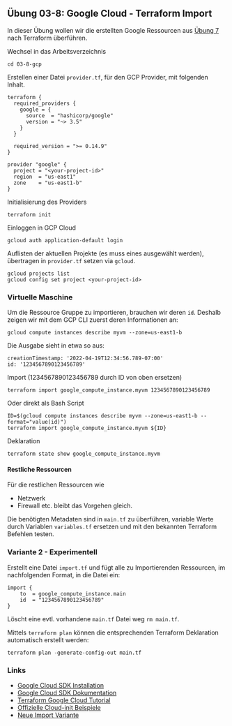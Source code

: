 ## Übung 03-8: Google Cloud - Terraform Import 

In dieser Übung wollen wir die erstellten Google Ressourcen aus [Übung 7](../03-7-gcp/) nach Terraform überführen.

Wechsel in das Arbeitsverzeichnis

    cd 03-8-gcp
    
Erstellen einer Datei `provider.tf`, für den GCP Provider, mit folgenden Inhalt.    

    terraform {
      required_providers {
        google = {
          source  = "hashicorp/google"
          version = "~> 3.5"
        }
      }
    
      required_version = ">= 0.14.9"
    }
    
    provider "google" {
      project = "<your-project-id>"
      region  = "us-east1"
      zone    = "us-east1-b"
    }
    
Initialisierung des Providers

    terraform init    

Einloggen in GCP Cloud

    gcloud auth application-default login
    
Auflisten der aktuellen Projekte (es muss eines ausgewählt werden), übertragen in `provider.tf` setzen via `gcloud`.
   
    gcloud projects list
    gcloud config set project <your-project-id>

### Virtuelle Maschine

Um die Ressource Gruppe zu importieren, brauchen wir deren `id`. Deshalb zeigen wir mit dem GCP CLI zuerst deren Informationen an:

    gcloud compute instances describe myvm --zone=us-east1-b
    
Die Ausgabe sieht in etwa so aus:

    creationTimestamp: '2022-04-19T12:34:56.789-07:00'
    id: '1234567890123456789'

Import (1234567890123456789 durch ID von oben ersetzen) 

    terraform import google_compute_instance.myvm 1234567890123456789
    
Oder direkt als Bash Script

    ID=$(gcloud compute instances describe myvm --zone=us-east1-b --format="value(id)")
    terraform import google_compute_instance.myvm ${ID}
 
    
Deklaration

    terraform state show google_compute_instance.myvm        
   
        
#### Restliche Ressourcen

Für die restlichen Ressourcen wie
- Netzwerk
- Firewall
etc. bleibt das Vorgehen gleich.

Die benötigten Metadaten sind in `main.tf` zu überführen, variable Werte durch Variablen `variables.tf` ersetzen und mit den bekannten Terraform Befehlen testen.

### Variante 2 - Experimentell

Erstellt eine Datei `import.tf` und fügt alle zu Importierenden Ressourcen, im nachfolgenden Format, in die Datei ein:

    import {
        to  = google_compute_instance.main
        id  = "1234567890123456789"
    }
    
Löscht eine evtl. vorhandene `main.tf` Datei weg `rm main.tf`.    

Mittels `terraform plan` können die entsprechenden Terraform Deklaration automatisch erstellt werden:

    terraform plan -generate-config-out main.tf
 
### Links

* [Google Cloud SDK Installation](https://cloud.google.com/sdk/docs/install)         
* [Google Cloud SDK Dokumentation](https://cloud.google.com/sdk)
* [Terraform Google Cloud Tutorial](https://developer.hashicorp.com/terraform/tutorials/gcp-get-started/google-cloud-platform-build)
* [Offizielle Cloud-init Beispiele](https://cloudinit.readthedocs.io/en/latest/topics/examples.html)
* [Neue Import Variante](https://www.youtube.com/watch?v=znfh_00EDZ0&ab_channel=NedintheCloud)

